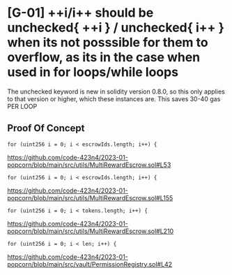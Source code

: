 # [G-01] ++i/i++ should be unchecked{ ++i } / unchecked{ i++ } when its not posssible for them to overflow, as its in the case when used in for loops/while loops

The unchecked keyword is new in solidity version 0.8.0, so this only applies to that version or higher, which these instances are. This saves 30-40 gas PER LOOP

## Proof Of Concept
```solidity
for (uint256 i = 0; i < escrowIds.length; i++) {
```
https://github.com/code-423n4/2023-01-popcorn/blob/main/src/utils/MultiRewardEscrow.sol#L53

```solidity
for (uint256 i = 0; i < escrowIds.length; i++) {
```
https://github.com/code-423n4/2023-01-popcorn/blob/main/src/utils/MultiRewardEscrow.sol#L155

```solidity
for (uint256 i = 0; i < tokens.length; i++) {
```
https://github.com/code-423n4/2023-01-popcorn/blob/main/src/utils/MultiRewardEscrow.sol#L210

```solidity
for (uint256 i = 0; i < len; i++) {
```
https://github.com/code-423n4/2023-01-popcorn/blob/main/src/vault/PermissionRegistry.sol#L42

